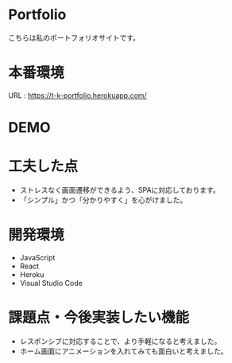 # Portfolio
こちらは私のポートフォリオサイトです。
 
# 本番環境
URL : https://t-k-portfolio.herokuapp.com/
 
# DEMO


 
# 工夫した点
* ストレスなく画面遷移ができるよう、SPAに対応しております。
* 「シンプル」かつ「分かりやすく」を心がけました。

# 開発環境
* JavaScript
* React
* Heroku
* Visual Studio Code
 
# 課題点・今後実装したい機能
* レスポンシブに対応することで、より手軽になると考えました。
* ホーム画面にアニメーションを入れてみても面白いと考えました。

